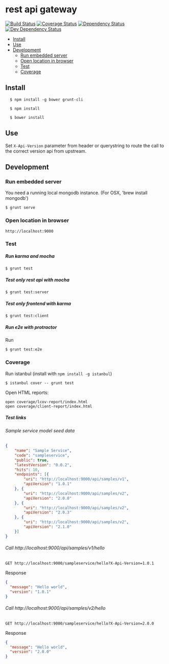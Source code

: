 # rest api gateway

[![Build Status][travis-image]][travis-url]
[![Coverage Status][coveralls-image]][coveralls-url]
[![Dependency Status][dep-image]][dep-url]
[![Dev Dependency Status][dev-dep-image]][dev-dep-url]

[travis-image]: https://travis-ci.org/iromu/api-gateway.svg?branch=master
[travis-url]: https://travis-ci.org/iromu/api-gateway

[dep-image]: https://david-dm.org/iromu/api-gateway.svg
[dep-url]: https://david-dm.org/iromu/api-gateway#info=dependencies&view=table

[dev-dep-image]: https://david-dm.org/iromu/api-gateway/dev-status.svg
[dev-dep-url]: https://david-dm.org/iromu/api-gateway#info=devDependencies&view=table

[coveralls-image]: https://coveralls.io/repos/iromu/api-gateway/badge.svg?branch=develop&service=github
[coveralls-url]: https://coveralls.io/github/iromu/api-gateway?branch=develop

<!-- START doctoc generated TOC please keep comment here to allow auto update -->
<!-- DON'T EDIT THIS SECTION, INSTEAD RE-RUN doctoc TO UPDATE -->


- [Install](#install)
- [Use](#use)
- [Development](#development)
  - [Run embedded server](#run-embedded-server)
  - [Open location in browser](#open-location-in-browser)
  - [Test](#test)
  - [Coverage](#coverage)

<!-- END doctoc generated TOC please keep comment here to allow auto update -->


## Install
  
      $ npm install -g bower grunt-cli
    
      $ npm install
    
      $ bower install
      

## Use

Set `X-Api-Version` parameter from header or querystring to route the call to the correct version api from upstream.    
      
## Development
            
      
### Run embedded server

You need a running local mongodb instance. (For OSX, 'brew install mongodb')

    $ grunt serve
  
### Open location in browser

    http://localhost:9000
      

### Test

##### Run karma and mocha

    $ grunt test
    
##### Test only rest api with mocha

    $ grunt test:server
    
##### Test only frontend with karma

    $ grunt test:client
    
##### Run e2e with protractor
    
Run    

    $ grunt test:e2e
         

### Coverage

Run istanbul (install with `npm install -g istanbul`)

    $ istanbul cover -- grunt test   


Open HTML reports:

    open coverage/lcov-report/index.html
    open coverage/client-report/index.html



##### Test links



###### Sample service model seed data

```json
{
    "name": "Sample Service",
    "code": "sampleservice",
    "public": true,
    "latestVersion": "0.0.2",
    "hits": 10,
    "endpoints": [{
        "uri": "http://localhost:9000/api/samples/v1",
        "apiVersion": "1.0.1"
    }, {
        "uri": "http://localhost:9000/api/samples/v2",
        "apiVersion": "2.0.0"
    }, {
        "uri": "http://localhost:9000/api/samples/v2",
        "apiVersion": "2.0.3"
    }, {
        "uri": "http://localhost:9000/api/samples/v2",
        "apiVersion": "2.1.0"
    }]
}
```

###### Call http://localhost:9000/api/samples/v1/hello
 
    GET http://localhost:9000/sampleservice/hello?X-Api-Version=1.0.1

Response

```json
{
  "message": "Hello world",
  "version": "1.0.1"
}
```

###### Call http://localhost:9000/api/samples/v2/hello
 
    GET http://localhost:9000/sampleservice/hello?X-Api-Version=2.0.0

Response

```json
{
  "message": "Hello world",
  "version": "2.0.0"
}
```
